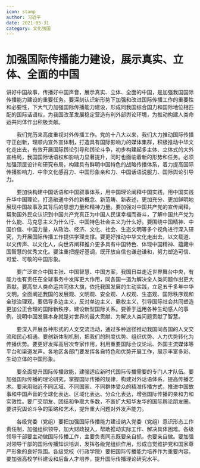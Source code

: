 ```yaml
---
icon: stamp
author: 习近平
date: 2021-05-31
category: 文化强国
---
```


# 加强国际传播能力建设，展示真实、立体、全面的中国

讲好中国故事，传播好中国声音，展示真实、立体、全面的中国，是加强我国国际传播能力建设的重要任务。要深刻认识新形势下加强和改进国际传播工作的重要性和必要性，下大气力加强国际传播能力建设，形成同我国综合国力和国际地位相匹配的国际话语权，为我国改革发展稳定营造有利外部舆论环境，为推动构建人类命运共同体作出积极贡献。

　　我们党历来高度重视对外传播工作。党的十八大以来，我们大力推动国际传播守正创新，理顺内宣外宣体制，打造具有国际影响力的媒体集群，积极推动中华文化走出去，有效开展国际舆论引导和舆论斗争，初步构建起多主体、立体式的大外宣格局，我国国际话语权和影响力显著提升，同时也面临着新的形势和任务。必须加强顶层设计和研究布局，构建具有鲜明中国特色的战略传播体系，着力提高国际传播影响力、中华文化感召力、中国形象亲和力、中国话语说服力、国际舆论引导力。

　　要加快构建中国话语和中国叙事体系，用中国理论阐释中国实践，用中国实践升华中国理论，打造融通中外的新概念、新范畴、新表述，更加充分、更加鲜明地展现中国故事及其背后的思想力量和精神力量。要加强对中国共产党的宣传阐释，帮助国外民众认识到中国共产党真正为中国人民谋幸福而奋斗，了解中国共产党为什么能、马克思主义为什么行、中国特色社会主义为什么好。要围绕中国精神、中国价值、中国力量，从政治、经济、文化、社会、生态文明等多个视角进行深入研究，为开展国际传播工作提供学理支撑。要更好推动中华文化走出去，以文载道、以文传声、以文化人，向世界阐释推介更多具有中国特色、体现中国精神、蕴藏中国智慧的优秀文化。要注重把握好基调，既开放自信也谦逊谦和，努力塑造可信、可爱、可敬的中国形象。

　　要广泛宣介中国主张、中国智慧、中国方案，我国日益走近世界舞台中央，有能力也有责任在全球事务中发挥更大作用，同各国一道为解决全人类问题作出更大贡献。要高举人类命运共同体大旗，依托我国发展的生动实践，立足五千多年中华文明，全面阐述我国的发展观、文明观、安全观、人权观、生态观、国际秩序观和全球治理观。要倡导多边主义，反对单边主义、霸权主义，引导国际社会共同塑造更加公正合理的国际新秩序，建设新型国际关系。要善于运用各种生动感人的事例，说明中国发展本身就是对世界的最大贡献、为解决人类问题贡献了智慧。

　　要深入开展各种形式的人文交流活动，通过多种途径推动我国同各国的人文交流和民心相通。要创新体制机制，把我们的制度优势、组织优势、人力优势转化为传播优势。要更好发挥高层次专家作用，利用重要国际会议论坛、外国主流媒体等平台和渠道发声。各地区各部门要发挥各自特色和优势开展工作，展示丰富多彩、生动立体的中国形象。

　　要全面提升国际传播效能，建强适应新时代国际传播需要的专门人才队伍。要加强国际传播的理论研究，掌握国际传播的规律，构建对外话语体系，提高传播艺术。要采用贴近不同区域、不同国家、不同群体受众的精准传播方式，推进中国故事和中国声音的全球化表达、区域化表达、分众化表达，增强国际传播的亲和力和实效性。要广交朋友、团结和争取大多数，不断扩大知华友华的国际舆论朋友圈。要讲究舆论斗争的策略和艺术，提升重大问题对外发声能力。

　　各级党委（党组）要把加强国际传播能力建设纳入党委（党组）意识形态工作责任制，加强组织领导，加大财政投入，帮助推动实际工作、解决具体困难。各级领导干部要主动做国际传播工作，主要负责同志既要亲自抓，也要亲自做。要加强对领导干部的国际传播知识培训，发挥各级党组织作用，形成自觉维护党和国家尊严形象的良好氛围。各级党校（行政学院）要把国际传播能力培养作为重要内容。要加强高校学科建设和后备人才培养，提升国际传播理论研究水平。